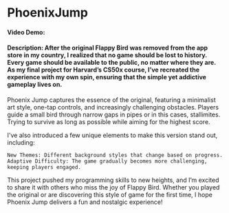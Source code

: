 # PhoenixJump
#### Video Demo:  <URL HERE>
#### Description: After the original Flappy Bird was removed from the app store in my country, I realized that no game should be lost to history. Every game should be available to the public, no matter where they are. As my final project for Harvard’s CS50x course, I’ve recreated the experience with my own spin, ensuring that the simple yet addictive gameplay lives on.

Phoenix Jump captures the essence of the original, featuring a minimalist art style, one-tap controls, and increasingly challenging obstacles. Players guide a small bird through narrow gaps in pipes or in this cases, stallimites. Trying to survive as long as possible while aiming for the highest score.

I've also introduced a few unique elements to make this version stand out, including:

    New Themes: Different background styles that change based on progress.
    Adaptive Difficulty: The game gradually becomes more challenging, keeping players engaged.
    
This project pushed my programming skills to new heights, and I’m excited to share it with others who miss the joy of Flappy Bird. Whether you played the original or are discovering this style of game for the first time, I hope Phoenix Jump delivers a fun and nostalgic experience!